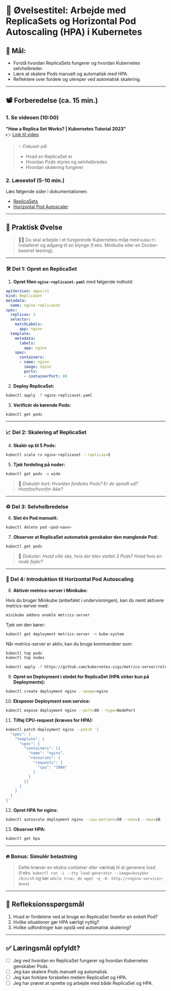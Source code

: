 # 🧭 Øvelsestitel: Arbejde med ReplicaSets og Horizontal Pod Autoscaling (HPA) i Kubernetes

## 🎯 Mål:
- Forstå hvordan ReplicaSets fungerer og hvordan Kubernetes selvhelbreder.
- Lære at skalere Pods manuelt og automatisk med HPA.
- Reflektere over fordele og ulemper ved automatisk skalering.

---

## 📽️ Forberedelse (ca. 15 min.)

### 1. **Se videoen (10:00)**
**"How a Replica Set Works? | Kubernetes Tutorial 2023"**  
👉 [Link til video](https://www.youtube.com/watch?v=iC-WxZGhFqs)

> 💡 *Fokusér på:*
> - Hvad en ReplicaSet er
> - Hvordan Pods styres og selvhelbredes
> - Hvordan skalering fungerer

### 2. **Læsestof (5-10 min.)**
Læs følgende sider i dokumentationen:
- [ReplicaSets](https://kubernetes.io/docs/concepts/workloads/controllers/replicaset/)
- [Horizontal Pod Autoscaler](https://kubernetes.io/docs/tasks/run-application/horizontal-pod-autoscale/)

---

## 🔧 Praktisk Øvelse

> 👨‍🔬 Du skal arbejde i et fungerende Kubernetes-miljø med `kubectl` installeret og adgang til en klynge (f.eks. Minikube eller en Docker-baseret løsning).

---

### 🛠️ Del 1: Opret en ReplicaSet

1. **Opret filen `nginx-replicaset.yaml`** med følgende indhold:

```yaml
apiVersion: apps/v1
kind: ReplicaSet
metadata:
  name: nginx-replicaset
spec:
  replicas: 3
  selector:
    matchLabels:
      app: nginx
  template:
    metadata:
      labels:
        app: nginx
    spec:
      containers:
      - name: nginx
        image: nginx
        ports:
        - containerPort: 80
```

2. **Deploy ReplicaSet:**

```bash
kubectl apply -f nginx-replicaset.yaml
```

3. **Verificér de kørende Pods:**

```bash
kubectl get pods
```

---

### 📈 Del 2: Skalering af ReplicaSet

4. **Skalér op til 5 Pods:**

```bash
kubectl scale rs nginx-replicaset --replicas=5
```

5. **Tjek fordeling på noder:**

```bash
kubectl get pods -o wide
```

> 💬 *Diskutér kort: Hvordan fordeles Pods? Er de spredt ud? Hvorfor/hvorfor ikke?*

---

### ♻️ Del 3: Selvhelbredelse

6. **Slet én Pod manuelt:**

```bash
kubectl delete pod <pod-navn>
```

7. **Observer at ReplicaSet automatisk genskaber den manglende Pod:**

```bash
kubectl get pods
```

> 💬 *Diskutér: Hvad ville ske, hvis der blev slettet 3 Pods? Hvad hvis en node fejler?*

---

### 🤖 Del 4: Introduktion til Horizontal Pod Autoscaling

8. **Aktivér metrics-server i Minikube:**

Hvis du bruger Minikube (anbefalet i undervisningen), kan du nemt aktivere metrics-server med:

```bash
minikube addons enable metrics-server
```

Tjek om den kører:

```bash
kubectl get deployment metrics-server -n kube-system
```

Når metrics-server er aktiv, kan du bruge kommandoer som:

```bash
kubectl top pods
kubectl top nodes
```

```bash
kubectl apply -f https://github.com/kubernetes-sigs/metrics-server/releases/latest/download/components.yaml
```

9. **Opret en Deployment i stedet for ReplicaSet (HPA virker kun på Deployments):**

```bash
kubectl create deployment nginx --image=nginx
```

10. **Eksponer Deployment som service:**

```bash
kubectl expose deployment nginx --port=80 --type=NodePort
```

11. **Tilføj CPU-request (kræves for HPA):**

```bash
kubectl patch deployment nginx --patch '{
  "spec": {
    "template": {
      "spec": {
        "containers": [{
          "name": "nginx",
          "resources": {
            "requests": {
              "cpu": "100m"
            }
          }
        }]
      }
    }
  }
}'
```

12. **Opret HPA for nginx:**

```bash
kubectl autoscale deployment nginx --cpu-percent=50 --min=1 --max=10
```

13. **Observer HPA:**

```bash
kubectl get hpa
```

---

### 🔥 Bonus: Simulér belastning

> Dette kræver en ekstra container eller værktøj til at generere load (f.eks. `kubectl run -i --tty load-generator --image=busybox /bin/sh` og kør `while true; do wget -q -O- http://<nginx-service>; done`)

---

## 💬 Refleksionsspørgsmål

1. Hvad er fordelene ved at bruge en ReplicaSet fremfor en enkelt Pod?
2. Hvilke situationer gør HPA særligt nyttig?
3. Hvilke udfordringer kan opstå ved automatisk skalering?

---

## ✅ Læringsmål opfyldt?

- [ ] Jeg ved hvordan en ReplicaSet fungerer og hvordan Kubernetes genskaber Pods.
- [ ] Jeg kan skalere Pods manuelt og automatisk.
- [ ] Jeg kan forklare forskellen mellem ReplicaSet og HPA.
- [ ] Jeg har prøvet at oprette og arbejde med både ReplicaSet og HPA.